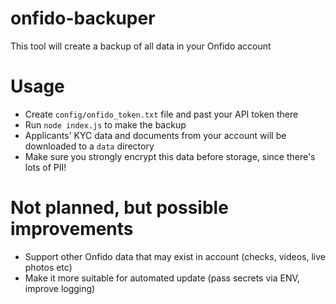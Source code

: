 # onfido-backuper
This tool will create a backup of all data in your Onfido account

# Usage
* Create `config/onfido_token.txt` file and past your API token there
* Run `node index.js` to make the backup
* Applicants' KYC data and documents from your account will be downloaded to a `data` directory
* Make sure you strongly encrypt this data before storage, since there's lots of PII!

# Not planned, but possible improvements
* Support other Onfido data that may exist in account (checks, videos, live photos etc)
* Make it more suitable for automated update (pass secrets via ENV, improve logging)
